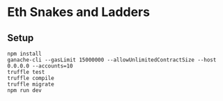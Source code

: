 # Eth Snakes and Ladders

## Setup

```
npm install
ganache-cli --gasLimit 15000000 --allowUnlimitedContractSize --host 0.0.0.0 --accounts=10
truffle test
truffle compile
truffle migrate
npm run dev
```
